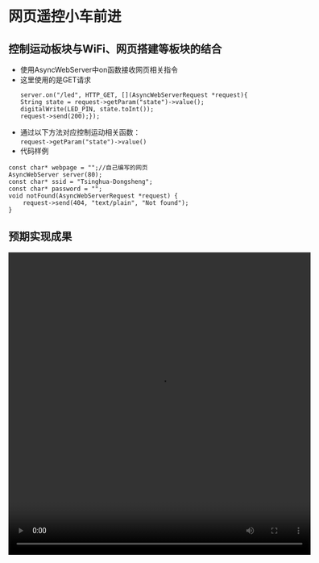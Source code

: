 # 网页遥控小车前进
## 控制运动板块与WiFi、网页搭建等板块的结合
* 使用AsyncWebServer中on函数接收网页相关指令
* 这里使用的是GET请求
  ```
  server.on("/led", HTTP_GET, [](AsyncWebServerRequest *request){
  String state = request->getParam("state")->value();
  digitalWrite(LED_PIN, state.toInt());
  request->send(200);});
* 通过以下方法对应控制运动相关函数：
  <br>`request->getParam("state")->value()`
* 代码样例
```
const char* webpage = "";//自己编写的网页
AsyncWebServer server(80);
const char* ssid = "Tsinghua-Dongsheng";
const char* password = "";
void notFound(AsyncWebServerRequest *request) {
    request->send(404, "text/plain", "Not found");
}
```
## 预期实现成果
<video width="600" height="600" controls>
  <source src="../resource/img/up_server.mp4" type="video/mp4">
</video>